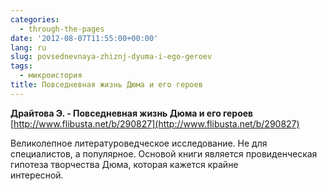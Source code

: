 ```yaml
---
categories:
  - through-the-pages
date: '2012-08-07T11:55:00+00:00'
lang: ru
slug: povsednevnaya-zhiznj-dyuma-i-ego-geroev
tags:
  - микроистория
title: Повседневная жизнь Дюма и его героев
---
```



**Драйтова Э. - Повседневная жизнь Дюма и его героев**  
[http://www.flibusta.net/b/290827](http://www.flibusta.net/b/290827)  

Великолепное литературоведческое исследование. Не для специалистов, а популярное. Основой книги является провиденческая гипотеза творчества Дюма, которая кажется крайне  
интересной.